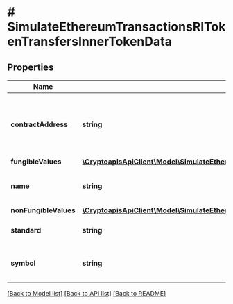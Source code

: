 # # SimulateEthereumTransactionsRITokenTransfersInnerTokenData

## Properties

Name | Type | Description | Notes
------------ | ------------- | ------------- | -------------
**contractAddress** | **string** | String representation of contract address of the token that was transfered |
**fungibleValues** | [**\CryptoapisApiClient\Model\SimulateEthereumTransactionsRITokenTransfersInnerTokenDataFungibleValues**](SimulateEthereumTransactionsRITokenTransfersInnerTokenDataFungibleValues.md) |  | [optional]
**name** | **string** | String representation of the token name | [optional]
**nonFungibleValues** | [**\CryptoapisApiClient\Model\SimulateEthereumTransactionsRITokenTransfersInnerTokenDataNonFungibleValues**](SimulateEthereumTransactionsRITokenTransfersInnerTokenDataNonFungibleValues.md) |  | [optional]
**standard** | **string** | Defines the specific token type. |
**symbol** | **string** | String representation of the token symbol | [optional]

[[Back to Model list]](../../README.md#models) [[Back to API list]](../../README.md#endpoints) [[Back to README]](../../README.md)
